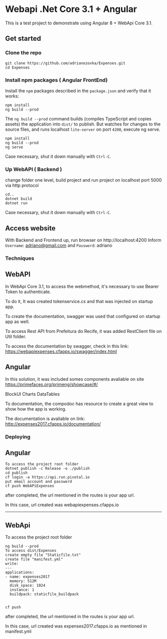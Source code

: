 # Webapi .Net Core 3.1 + Angular

This is a test project to demonstrate using Angular 8 + WebApi Core 3.1.

## Get started

### Clone the repo

```shell
git clone https://github.com/adrianozovka/Expenses.git
cd Expenses
```

### Install npm packages ( Angular FrontEnd)

Install the `npm` packages described in the `package.json` and verify that it works:

```shell
npm install
ng build --prod
```

The `ng build --prod` command builds (compiles TypeScript and copies assets) the application into `dist/` to publish.
But watches for changes to the source files, and runs localhost `lite-server` on port `4200`, execute ng serve.

```shell
npm install
ng build --prod
ng serve
```

Case necessary, shut it down manually with `Ctrl-C`.

### Up WebAPI ( Backend )

change folder one level, build project and run project on localhost port 5000 via http protocol

```shell
cd..
dotnet build
dotnet run
```
Case necessary, shut it down manually with `Ctrl-C`.


## Access website

With Backend and Frontend up, run browser on http://localhost:4200
Inform `Username`: adriano@gmail.com and `Password`: adriano

### Techniques

## WebAPI

In WebApi Core 3.1, to access the webmethod, it's necessary to use Bearer Token to authenticate.

To do it, It was created tokenservice.cs and that was injected on startup app.

To create the documentation, swagger was used that configured on startup app as well.

To access Rest API from Prefeitura do Recife, it was added RestClient file on Util folder.

To access the documentation by swagger, check in this link: https://webapiexpenses.cfapps.io/swagger/index.html

## Angular

In this solution, it was included somes components avaliable on site https://primefaces.org/primeng/showcase/#/

BlockUI
Charts
DataTables

To documentation, the compodoc has resource to create a great view to show how the app is working.

The documentation is avaliable on link:
http://expenses2017.cfapps.io/documentation/



### Deploying

## Angular

```shell
To access the project root folder
dotnet publish -c Release -o ./publish
cd publish
cf login -a https://api.run.pivotal.io
put email account and password
cf push WebAPiExpenses
```

after completed, the url mentioned in the routes is your app url.

In this case, url created was webapiexpenses.cfapps.io

----------------------------------------------------------------------------

## WebApi
To access the project root folder

```shell
ng build --prod
To access dist/Expenses
create empty file "Staticfile.txt"
create file "manifest.yml"
write:
---
applications:
- name: expenses2017
  memory: 512M
  disk_space: 1024
  instance: 1
  buildpack: staticfile_buildpack
  
  
cf push
```

after completed, the url mentioned in the routes is your app url.

In this case, url created was expenses2017.cfapps.io as mentioned in manifest.yml

